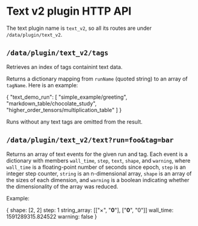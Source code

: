 # Text v2 plugin HTTP API

The text plugin name is `text_v2`, so all its routes are under
`/data/plugin/text_v2`.

## `/data/plugin/text_v2/tags`

Retrieves an index of tags containint text data.

Returns a dictionary mapping from `runName` (quoted string) to an
array of `tagName`. Here is an example:

  {
    "text_demo_run": [
      "simple_example/greeting",
      "markdown_table/chocolate_study",
      "higher_order_tensors/multiplication_table"
    ]
  }

Runs without any text tags are omitted from the result.

## `/data/plugin/text_v2/text?run=foo&tag=bar`

Returns an array of text events for the given run and tag.  Each event is
a dictionary with members `wall_time`, `step`, `text`, `shape`, and `warning`,
where `wall_time` is a floating-point number of seconds since epoch, `step` is
an integer step counter, `string` is an n-dimensional array, `shape` is an array
of the sizes of each dimension, and `warning` is a boolean indicating whether
the dimensionality of the array was reduced.

Example:

  {
    shape: [2, 2]
    step: 1
    string_array: [["×", "**0**"], ["**0**", "0"]]
    wall_time: 1591289315.824522
    warning: false
  }
